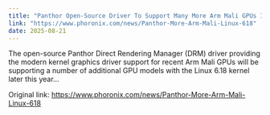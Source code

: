 ```yaml
---
title: "Panthor Open-Source Driver To Support Many More Arm Mali GPUs In Linux 6.18"
link: "https://www.phoronix.com/news/Panthor-More-Arm-Mali-Linux-618"
date: 2025-08-21
---
```


The open-source Panthor Direct Rendering Manager (DRM) driver providing the modern kernel graphics driver support for recent Arm Mali GPUs will be supporting a number of additional GPU models with the Linux 6.18 kernel later this year...

Original link: https://www.phoronix.com/news/Panthor-More-Arm-Mali-Linux-618